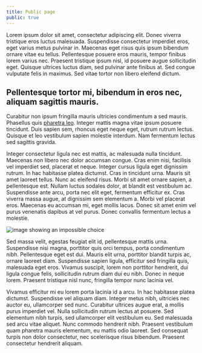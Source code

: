 ```yaml
---
title: Public page
public: true
---
```

Lorem ipsum dolor sit amet, consectetur adipiscing elit. Donec viverra tristique eros luctus malesuada. Suspendisse consectetur imperdiet eros, eget varius metus pulvinar in. Maecenas eget risus quis ipsum bibendum ornare vitae eu tellus. Pellentesque posuere eros mauris, tempor finibus lorem varius nec. Praesent tristique ipsum nisl, id posuere augue sollicitudin eget. Quisque ultrices luctus diam, sed pulvinar ante finibus at. Sed congue vulputate felis in maximus. Sed vitae tortor non libero eleifend dictum.

## Pellentesque tortor mi, bibendum in eros nec, aliquam sagittis mauris.

Curabitur non ipsum fringilla mauris ultricies condimentum a sed mauris. Phasellus quis [pharetra leo](https://www.google.com). Integer mattis magna vitae ipsum posuere tincidunt. Duis sapien sem, rhoncus eget neque eget, rutrum rutrum lectus. Quisque et leo vestibulum sapien molestie interdum. Nam fermentum lectus sed sagittis gravida.

Integer consectetur ligula nec est mattis, ac malesuada nulla tincidunt. Maecenas non libero nec dolor accumsan congue. Cras enim nisi, facilisis vel imperdiet sed, placerat et neque. Integer cursus ligula eget dignissim rutrum. In hac habitasse platea dictumst. Cras in tincidunt urna. Mauris sit amet laoreet tellus. Nunc ac eleifend risus. Morbi sit amet ornare sapien, a pellentesque est. Nullam luctus sodales dolor, at blandit est vestibulum ac. Suspendisse ante arcu, porta nec elit eget, fermentum efficitur ex. Cras viverra massa augue, at dignissim sem elementum a. Morbi vel placerat eros. Maecenas eu accumsan mi, eget mollis lacus. Donec sit amet enim vel purus venenatis dapibus at vel purus. Donec convallis fermentum lectus a molestie.

![image showing an impossible choice](/images/screen-shot-2022-01-26-at-10.27.26-am.png "Make selection, no buttons")

Sed massa velit, egestas feugiat elit id, pellentesque mattis urna. Suspendisse nisi magna, porttitor quis orci tempus, porta condimentum nibh. Pellentesque eget est dui. Mauris elit urna, porttitor blandit turpis ac, ornare laoreet diam. Suspendisse sapien ligula, efficitur sed fringilla quis, malesuada eget eros. Vivamus suscipit, lorem non porttitor hendrerit, dui ligula congue felis, sollicitudin rutrum diam dui eu nibh. Donec in neque lorem. Praesent tristique nisl nunc, fringilla tempor nunc lacinia vel.

Vivamus efficitur mi eu lorem porta lacinia id a arcu. In hac habitasse platea dictumst. Suspendisse vel aliquam diam. Integer metus nibh, ultricies nec auctor eu, ullamcorper sed nunc. Curabitur ultrices augue erat, a mollis purus imperdiet vel. Nulla sollicitudin rutrum lectus at posuere. Sed elementum nibh turpis, sed ullamcorper elit vestibulum eu. Sed malesuada sed arcu vitae aliquet. Nunc commodo hendrerit nibh. Praesent vestibulum quam pharetra mauris elementum, eu mattis odio laoreet. Sed consequat turpis non dolor consectetur, nec scelerisque risus bibendum. Praesent consectetur hendrerit aliquam.
